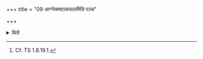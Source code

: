 +++
title = "09 आग्नेयमष्टाकपालमिति पञ्च"

+++

<details><summary>थिते</summary>

9. (In this offering one has to perform the following) five (oblations): a sacrificial bread on eight potsherds, ( a sacrificial bread on eleven potsherds For Indra ; a rice-pap for the Viśve devas; a milk-mess for Maruts, a rice-pap for Br̥haspati).[^1]  

[^1]: Cf. TS 1.8.19.1. 
</details>
